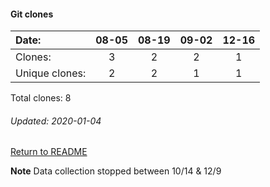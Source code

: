 #### Git clones
Date:    |        08-05   |       08-19   |  09-02  |  12-16
|:---    |:---:   |:---:  |:---:  |:---:
Clones:  |        3       |       2       |  2      |  1
Unique   clones:  |       2       |       2  |      1  |      1

Total clones: 8
###### Updated: 2020-01-04

[Return to README](https://github.com/BradleyA/Search-docker-registry-v2-script.2.0#traffic)

**Note**  Data collection stopped between 10/14 & 12/9
